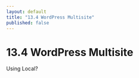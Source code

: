 ```yaml
---
layout: default
title: "13.4 WordPress Multisite"
published: false
---
```


# 13.4 WordPress Multisite

Using Local?